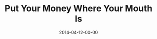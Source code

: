 ---
layout: message
category: message
series: "How to Change the World"
title: "Put Your Money Where Your Mouth Is"
date: 2014-04-12-00-00
message_id: 859
audio: "http://s3.amazonaws.com/crossroads-media/messages/audio/htctw_04.mp3"
audio-duration: ":"
program: "http://s3.amazonaws.com/crossroads-media/documents/04_12-13_14Program_LO.pdf"
description: "Brian Tome talks about how changing the world requires personal investment."
video: "http://s3.amazonaws.com/crossroads-media/messages/video/htctw_04.mp4"
video-duration: ":"
video-image: "http://s3.amazonaws.com/crossroads-media/images/htctw_04_still.jpg"
explicit: false
---